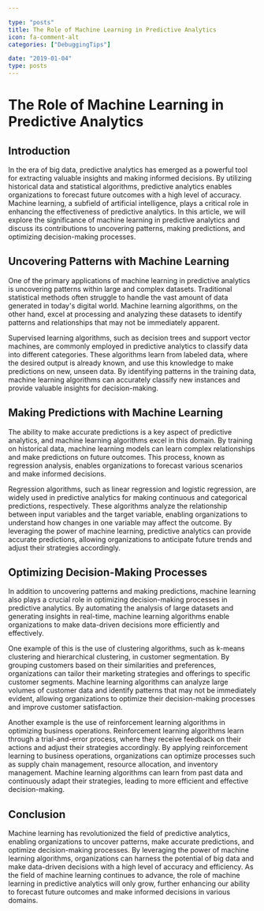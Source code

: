```yaml
---

type: "posts"
title: The Role of Machine Learning in Predictive Analytics
icon: fa-comment-alt
categories: ["DebuggingTips"]

date: "2019-01-04"
type: posts
---
```





# The Role of Machine Learning in Predictive Analytics

## Introduction

In the era of big data, predictive analytics has emerged as a powerful tool for extracting valuable insights and making informed decisions. By utilizing historical data and statistical algorithms, predictive analytics enables organizations to forecast future outcomes with a high level of accuracy. Machine learning, a subfield of artificial intelligence, plays a critical role in enhancing the effectiveness of predictive analytics. In this article, we will explore the significance of machine learning in predictive analytics and discuss its contributions to uncovering patterns, making predictions, and optimizing decision-making processes.

## Uncovering Patterns with Machine Learning

One of the primary applications of machine learning in predictive analytics is uncovering patterns within large and complex datasets. Traditional statistical methods often struggle to handle the vast amount of data generated in today's digital world. Machine learning algorithms, on the other hand, excel at processing and analyzing these datasets to identify patterns and relationships that may not be immediately apparent.

Supervised learning algorithms, such as decision trees and support vector machines, are commonly employed in predictive analytics to classify data into different categories. These algorithms learn from labeled data, where the desired output is already known, and use this knowledge to make predictions on new, unseen data. By identifying patterns in the training data, machine learning algorithms can accurately classify new instances and provide valuable insights for decision-making.

## Making Predictions with Machine Learning

The ability to make accurate predictions is a key aspect of predictive analytics, and machine learning algorithms excel in this domain. By training on historical data, machine learning models can learn complex relationships and make predictions on future outcomes. This process, known as regression analysis, enables organizations to forecast various scenarios and make informed decisions.

Regression algorithms, such as linear regression and logistic regression, are widely used in predictive analytics for making continuous and categorical predictions, respectively. These algorithms analyze the relationship between input variables and the target variable, enabling organizations to understand how changes in one variable may affect the outcome. By leveraging the power of machine learning, predictive analytics can provide accurate predictions, allowing organizations to anticipate future trends and adjust their strategies accordingly.

## Optimizing Decision-Making Processes

In addition to uncovering patterns and making predictions, machine learning also plays a crucial role in optimizing decision-making processes in predictive analytics. By automating the analysis of large datasets and generating insights in real-time, machine learning algorithms enable organizations to make data-driven decisions more efficiently and effectively.

One example of this is the use of clustering algorithms, such as k-means clustering and hierarchical clustering, in customer segmentation. By grouping customers based on their similarities and preferences, organizations can tailor their marketing strategies and offerings to specific customer segments. Machine learning algorithms can analyze large volumes of customer data and identify patterns that may not be immediately evident, allowing organizations to optimize their decision-making processes and improve customer satisfaction.

Another example is the use of reinforcement learning algorithms in optimizing business operations. Reinforcement learning algorithms learn through a trial-and-error process, where they receive feedback on their actions and adjust their strategies accordingly. By applying reinforcement learning to business operations, organizations can optimize processes such as supply chain management, resource allocation, and inventory management. Machine learning algorithms can learn from past data and continuously adapt their strategies, leading to more efficient and effective decision-making.

## Conclusion

Machine learning has revolutionized the field of predictive analytics, enabling organizations to uncover patterns, make accurate predictions, and optimize decision-making processes. By leveraging the power of machine learning algorithms, organizations can harness the potential of big data and make data-driven decisions with a high level of accuracy and efficiency. As the field of machine learning continues to advance, the role of machine learning in predictive analytics will only grow, further enhancing our ability to forecast future outcomes and make informed decisions in various domains.